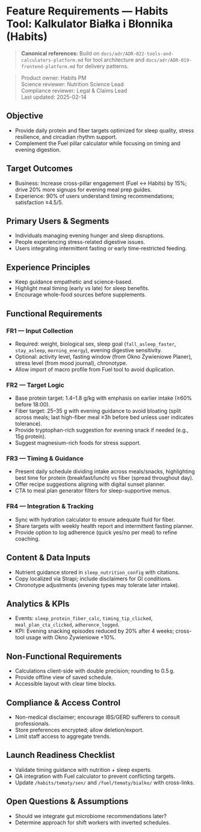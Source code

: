 # Feature Requirements — Habits Tool: Kalkulator Białka i Błonnika (Habits)

> **Canonical references:** Build on `docs/adr/ADR-022-tools-and-calculators-platform.md` for tool architecture and `docs/adr/ADR-019-frontend-platform.md` for delivery patterns.

> Product owner: Habits PM  
> Science reviewer: Nutrition Science Lead  
> Compliance reviewer: Legal & Claims Lead  
> Last updated: 2025-02-14

## Objective
- Provide daily protein and fiber targets optimized for sleep quality, stress resilience, and circadian rhythm support.
- Complement the Fuel pillar calculator while focusing on timing and evening digestion.

## Target Outcomes
- Business: Increase cross-pillar engagement (Fuel ↔ Habits) by 15%; drive 20% more signups for evening meal prep guides.
- Experience: 90% of users understand timing recommendations; satisfaction ≥4.5/5.

## Primary Users & Segments
- Individuals managing evening hunger and sleep disruptions.
- People experiencing stress-related digestive issues.
- Users integrating intermittent fasting or early time-restricted feeding.

## Experience Principles
- Keep guidance empathetic and science-based.
- Highlight meal timing (early vs late) for sleep benefits.
- Encourage whole-food sources before supplements.

## Functional Requirements

### FR1 — Input Collection
- Required: weight, biological sex, sleep goal (`fall_asleep_faster`, `stay_asleep`, `morning_energy`), evening digestive sensitivity.
- Optional: activity level, fasting window (from Okno Żywieniowe Planer), stress level (from mood journal), chronotype.
- Allow import of macro profile from Fuel tool to avoid duplication.

### FR2 — Target Logic
- Base protein target: 1.4–1.8 g/kg with emphasis on earlier intake (≥60% before 18:00).
- Fiber target: 25–35 g with evening guidance to avoid bloating (split across meals; last high-fiber meal ≥3h before bed unless user indicates tolerance).
- Provide tryptophan-rich suggestion for evening snack if needed (e.g., 15g protein).
- Suggest magnesium-rich foods for stress support.

### FR3 — Timing & Guidance
- Present daily schedule dividing intake across meals/snacks, highlighting best time for protein (breakfast/lunch) vs fiber (spread throughout day).
- Offer recipe suggestions aligning with digital sunset planner.
- CTA to meal plan generator filters for sleep-supportive menus.

### FR4 — Integration & Tracking
- Sync with hydration calculator to ensure adequate fluid for fiber.
- Share targets with weekly health report and intermittent fasting planner.
- Provide option to log adherence (quick yes/no per meal) to refine coaching.

## Content & Data Inputs
- Nutrient guidance stored in `sleep_nutrition_config` with citations.
- Copy localized via Strapi; include disclaimers for GI conditions.
- Chronotype adjustments (evening types may tolerate later intake).

## Analytics & KPIs
- Events: `sleep_protein_fiber_calc`, `timing_tip_clicked`, `meal_plan_cta_clicked`, `adherence_logged`.
- KPI: Evening snacking episodes reduced by 20% after 4 weeks; cross-tool usage with Okno Żywieniowe +10%.

## Non-Functional Requirements
- Calculations client-side with double precision; rounding to 0.5 g.
- Provide offline view of saved schedule.
- Accessible layout with clear time blocks.

## Compliance & Access Control
- Non-medical disclaimer; encourage IBS/GERD sufferers to consult professionals.
- Store preferences encrypted; allow deletion/export.
- Limit staff access to aggregate trends.

## Launch Readiness Checklist
- Validate timing guidance with nutrition + sleep experts.
- QA integration with Fuel calculator to prevent conflicting targets.
- Update `/habits/tematy/sen/` and `/fuel/tematy/bialko/` with cross-links.

## Open Questions & Assumptions
- Should we integrate gut microbiome recommendations later?
- Determine approach for shift workers with inverted schedules.
